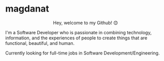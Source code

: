 # magdanat

<p align="center">
    Hey, welcome to my Github! 😊

I'm a Software Developer who is passionate in combining technology, information, and the experiences of people to create things that are functional, beautiful, and human.

Currently looking for full-time jobs in Software Development/Engineering. 
</p>